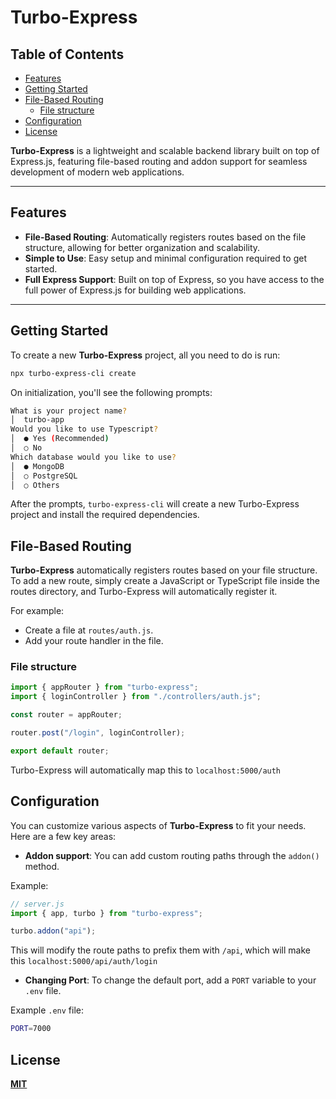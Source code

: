 # **Turbo-Express**

## Table of Contents

- [Features](#features)
- [Getting Started](#getting-started)
- [File-Based Routing](#file-based-routing)
  - [File structure](#file-structure)
- [Configuration](#configuration)
- [License](#license)

**Turbo-Express** is a lightweight and scalable backend library built on top of Express.js, featuring file-based routing and addon support for seamless development of modern web applications.

---

## Features

- **File-Based Routing**: Automatically registers routes based on the file structure, allowing for better organization and scalability.
- **Simple to Use**: Easy setup and minimal configuration required to get started.
- **Full Express Support**: Built on top of Express, so you have access to the full power of Express.js for building web applications.

---

## Getting Started

To create a new **Turbo-Express** project, all you need to do is run:

```bash
npx turbo-express-cli create
```

On initialization, you'll see the following prompts:

```bash
What is your project name?
│  turbo-app
Would you like to use Typescript?
│  ● Yes (Recommended)
│  ○ No
Which database would you like to use?
│  ● MongoDB
│  ○ PostgreSQL
│  ○ Others
```

After the prompts, `turbo-express-cli` will create a new Turbo-Express project and install the required dependencies.

## File-Based Routing

**Turbo-Express** automatically registers routes based on your file structure. To add a new route, simply create a JavaScript or TypeScript file inside the routes directory, and Turbo-Express will automatically register it.

For example:

- Create a file at `routes/auth.js`.
- Add your route handler in the file.

### File structure

```js
import { appRouter } from "turbo-express";
import { loginController } from "./controllers/auth.js";

const router = appRouter;

router.post("/login", loginController);

export default router;
```

Turbo-Express will automatically map this to `localhost:5000/auth`

## Configuration

You can customize various aspects of **Turbo-Express** to fit your needs. Here are a few key areas:

- **Addon support**: You can add custom routing paths through the `addon()` method.

Example:

```js
// server.js
import { app, turbo } from "turbo-express";

turbo.addon("api");
```

This will modify the route paths to prefix them with `/api`, which will make this `localhost:5000/api/auth/login`

- **Changing Port**: To change the default port, add a `PORT` variable to your `.env` file.

Example `.env` file:

```bash
PORT=7000
```

## License

**[MIT](./LICENSE)**
